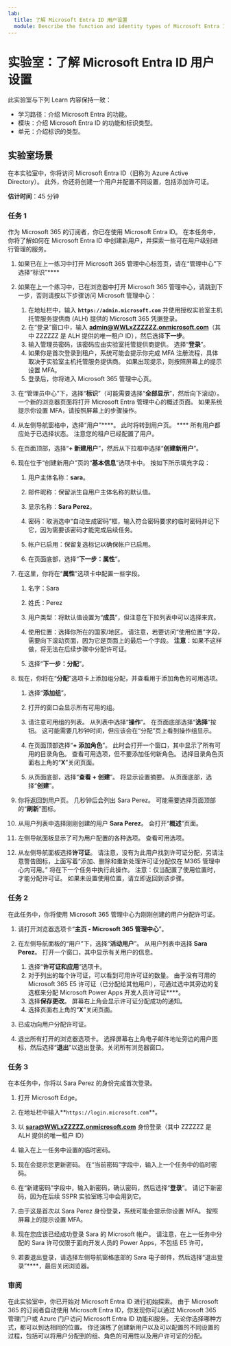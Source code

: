 ```yaml
---
lab:
  title: 了解 Microsoft Entra ID 用户设置
  module: Describe the function and identity types of Microsoft Entra ID
---
```


# 实验室：了解 Microsoft Entra ID 用户设置

此实验室与下列 Learn 内容保持一致：

- 学习路径：介绍 Microsoft Entra 的功能。
- 模块：介绍 Microsoft Entra ID 的功能和标识类型。
- 单元：介绍标识的类型。

## 实验室场景

在本实验室中，你将访问 Microsoft Entra ID（旧称为 Azure Active Directory）。  此外，你还将创建一个用户并配置不同设置，包括添加许可证。  

**估计时间**：45 分钟

### 任务 1

作为 Microsoft 365 的订阅者，你已在使用 Microsoft Entra ID。  在本任务中，你将了解如何在 Microsoft Entra ID 中创建新用户，并探索一些可在用户级别进行管理的服务。

1. 如果已在上一练习中打开 Microsoft 365 管理中心标签页，请在“管理中心”下选择“标识”****
1. 如果在上一个练习中，已在浏览器中打开 Microsoft 365 管理中心，请跳到下一步，否则请按以下步骤访问 Microsoft 管理中心：
    1. 在地址栏中，输入 **`https://admin.microsoft.com`** 并使用授权实验室主机托管服务提供商 (ALH) 提供的 Microsoft 365 凭据登录。
    1. 在“登录”窗口中，输入 **admin@WWLxZZZZZZ.onmicrosoft.com**（其中 ZZZZZZ 是 ALH 提供的唯一租户 ID），然后选择**下一步**。
    1. 输入管理员密码，该密码应由实验室托管提供商提供。 选择“**登录**”。
    1. 如果你是首次登录到租户，系统可能会提示你完成 MFA 注册流程，具体取决于实验室主机托管服务提供商。 如果出现提示，则按照屏幕上的提示设置 MFA。
    1. 登录后，你将进入 Microsoft 365 管理中心页。

1. 在“管理员中心”下，选择“**标识**”（可能需要选择“**全部显示**”，然后向下滚动）。  一个新的浏览器页面将打开 Microsoft Entra 管理中心的概述页面。  如果系统提示你设置 MFA，请按照屏幕上的步骤操作。

1. 从左侧导航窗格中，选择“用户”****。  此时将转到用户页。 **** 所有用户都应处于已选择状态。 注意您的租户已经配置了用户。

1. 在页面顶部，选择“**+ 新建用户**”，然后从下拉框中选择“**创建新用户**”。

1. 现在位于“创建新用户”页的“**基本信息**”选项卡中。 按如下所示填充字段：
    1. 用户主体名称：**sara**。

    1. 邮件昵称：保留派生自用户主体名称的默认值。

    1. 显示名称：**Sara Perez**。

    1. 密码：取消选中“自动生成密码”框，输入符合密码要求的临时密码并记下它，因为需要该密码才能完成后续任务。

    1. 帐户已启用：保留复选标记以确保帐户已启用。

    1. 在页面底部，选择“**下一步：属性**”。

1. 在这里，你将在“**属性**”选项卡中配置一些字段。

    1. 名字：Sara

    1. 姓氏：Perez

    1. 用户类型：将默认值设置为“**成员**”，但注意在下拉列表中可以选择来宾。

    1. 使用位置：选择你所在的国家/地区。  请注意，若要访问“使用位置”字段，需要向下滚动页面，因为它是页面上的最后一个字段。  **注意**：如果不这样做，将无法在后续步骤中分配许可证。

    1. 选择“**下一步：分配**”。

1. 现在，你将在“**分配**”选项卡上添加组分配，并查看用于添加角色的可用选项。

    1. 选择“**添加组**”。

    1. 打开的窗口会显示所有可用的组。  

    1. 请注意可用组的列表。  从列表中选择“**操作**”。  在页面底部选择“**选择**”按钮。  这可能需要几秒钟时间，但应该会在“分配”页上看到操作组显示。

    1. 在页面顶部选择“**+ 添加角色**”。  此时会打开一个窗口，其中显示了所有可用的目录角色。  查看可用选项，但不要添加任何新角色。  选择目录角色页面右上角的“**X**”关闭页面。
    1. 从页面底部，选择“**查看 + 创建**”。 将显示设置摘要。  从页面底部，选择“**创建**”。

1. 你将返回到用户页。  几秒钟后会列出 Sara Perez。  可能需要选择页面顶部的“**刷新**”图标。

1. 从用户列表中选择刚刚创建的用户 **Sara Perez**。  会打开“**概述**”页面。

1. 左侧导航面板显示了可为用户配置的各种选项。 查看可用选项。

1. 从左侧导航面板选择**许可证**。  请注意，没有为此用户找到许可证分配，另请注意警告图标，上面写着“添加、删除和重新处理许可证分配仅在 M365 管理中心内可用。”  将在下一个任务中执行此操作。  注意：仅当配置了使用位置时，才能分配许可证。 如果未设置使用位置，请立即返回到该步骤。

### 任务 2

在此任务中，你将使用 Microsoft 365 管理中心为刚刚创建的用户分配许可证。

1. 请打开浏览器选项卡“**主页 - Microsoft 365 管理中心**”。

1. 在左侧导航面板的“用户”下，选择“**活动用户**”。  从用户列表中选择 **Sara Perez**。  打开一个窗口，其中显示有关用户的信息。  

    1. 选择“**许可证和应用**”选项卡。
    1. 对于列出的每个许可证，可以看到可用许可证的数量。  由于没有可用的 Microsoft 365 E5 许可证（已分配给其他用户），可通过选中其旁边的复选框来分配 Microsoft Power Apps 开发人员许可证****。
    1. 选择**保存更改**。 屏幕右上角会显示许可证分配成功的通知。
    1. 选择页面右上角的“**X**”关闭页面。

1. 已成功向用户分配许可证。

1. 退出所有打开的浏览器选项卡。 选择屏幕右上角电子邮件地址旁边的用户图标，然后选择“**退出**”以退出登录。关闭所有浏览器窗口。

### 任务 3

在本任务中，你将以 Sara Perez 的身份完成首次登录。

1. 打开 Microsoft Edge。

1. 在地址栏中输入**`https://login.microsoft.com`**。

1. 以 **sara@WWLxZZZZZ.onmicrosoft.com** 身份登录（其中 ZZZZZZ 是 ALH 提供的唯一租户 ID）
1. 输入在上一任务中设置的临时密码。

1. 现在会提示您更新密码。 在“当前密码”字段中，输入上一个任务中的临时密码。

1. 在“新建密码”字段中，输入新密码，确认密码，然后选择“**登录**”。  请记下新密码，因为在后续 SSPR 实验室练习中会用到它。

1. 由于这是首次以 Sara Perez 身份登录，系统可能会提示你设置 MFA。 按照屏幕上的提示设置 MFA。

1. 现在您应该已经成功登录 Sara 的 Microsoft 帐户。  请注意，在上一任务中分配的 Sara 许可仅限于面向开发人员的 Power Apps，不包括 E5 许可。

1. 若要退出登录，请选择左侧导航窗格底部的 Sara 电子邮件，然后选择“退出登录”****，最后关闭浏览器。

### 审阅

在此实验室中，你已开始对 Microsoft Entra ID 进行初始探索。 由于 Microsoft 365 的订阅者自动使用 Microsoft Entra ID，你发现你可以通过 Microsoft 365 管理门户或 Azure 门户访问 Microsoft Entra ID 功能和服务。  无论你选择哪种方式，都可以到达相同的位置。  你还演练了创建新用户以及可以配置的不同设置的过程，包括可以将用户分配到的组、角色的可用性以及用户许可证的分配。
